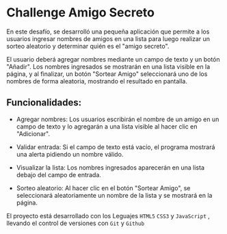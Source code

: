 # Challenge Amigo Secreto

En este desafío, se desarrolló una pequeña aplicación que permite a los usuarios ingresar nombres de amigos en una lista para luego realizar un sorteo aleatorio y determinar quién es el "amigo secreto".

El usuario deberá agregar nombres mediante un campo de texto y un botón "Añadir". Los nombres ingresados se mostrarán en una lista visible en la página, y al finalizar, un botón "Sortear Amigo" seleccionará uno de los nombres de forma aleatoria, mostrando el resultado en pantalla.

## Funcionalidades:

- Agregar nombres: Los usuarios escribirán el nombre de un amigo en un campo de texto y lo agregarán a una lista visible al hacer clic en "Adicionar".

- Validar entrada: Si el campo de texto está vacío, el programa mostrará una alerta pidiendo un nombre válido.

- Visualizar la lista: Los nombres ingresados aparecerán en una lista debajo del campo de entrada.

- Sorteo aleatorio: Al hacer clic en el botón "Sortear Amigo", se seleccionará aleatoriamente un nombre de la lista y se mostrará en la página.

El proyecto está desarrollado con los Leguajes ```HTML5``` ```CSS3``` y ```JavaScript``` , llevando el control de versiones con ```Git``` y ```Github```
